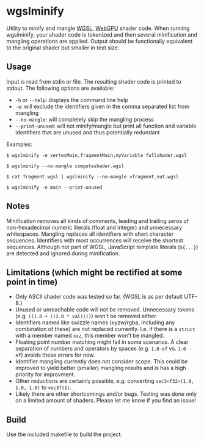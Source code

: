 # wgslminify

Utility to minify and mangle [WGSL](https://www.w3.org/TR/WGSL/), [WebGPU](https://www.w3.org/TR/webgpu/) shader code. When running wgslminify, your shader code is tokenized and then several minification and mangling operations are applied. Output should be functionally equivalent to the original shader but smaller in text size.

## Usage

Input is read from stdin or file. The resulting shader code is printed to stdout. The following options are available:

* `-h` or `--help`: displays the command line help
* `-e`: will exclude the identifiers given in the comma separated list from mangling
* `--no-mangle`: will completely skip the mangling process
* `--print-unused`: will not minify/mangle but print all function and variable identifiers that are unused and thus potentially redundant

Examples:

```
$ wgslminify -e vertexMain,fragmentMain,myVariable fullshader.wgsl

$ wgslminify --no-mangle computeshader.wgsl

$ cat fragment.wgsl | wgslminify --no-mangle >fragment_out.wgsl

$ wgslminify -e main --print-unused
```

## Notes

Minification removes all kinds of comments, leading and trailing zeros of non-hexadecimal numeric literals (float and integer) and unnecessary whitespaces.
Mangling replaces all identifiers with short character sequences. Identifiers with most occurrences will receive the shortest sequences.
Although not part of WGSL, JavaScript template literals (`${...}`) are detected and ignored during minification.

## Limitations (which might be rectified at some point in time)

* Only ASCII shader code was tested so far. (WGSL is as per default UTF-8.)
* Unused or unreachable code will not be removed. Unnecessary tokens (e.g. `((1.0 + ((2.0 * val))))`) won't be removed either.
* Identifiers named like swizzle names (xyzw/rgba, including any combination of these) are not replaced currently. I.e. if there is a `struct` with a member named `xxz`, this member won't be mangled.
* Floating point number matching might fail in some scenarios. A clear separation of numbers and operators by spaces (e.g. `1.0-ef` vs. `1.0 - ef`) avoids these errors for now.
* Identifier mangling currently does not consider scope. This could be improved to yield better (smaller) mangling results and is has a high priority for improvment.
* Other reductions are certainly possible, e.g. converting `vec3<f32>(1.0, 1.0, 1.0)` to `vec3f(1)`.
* Likely there are other shortcomings and/or bugs. Testing was done only on a limited amount of shaders. Please let me know if you find an issue!

## Build

Use the included makefile to build the project.
